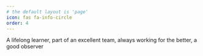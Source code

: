 ```yaml
---
# the default layout is 'page'
icon: fas fa-info-circle
order: 4
---
```


A lifelong learner, part of an excellent team, always working for the better, a good observer

